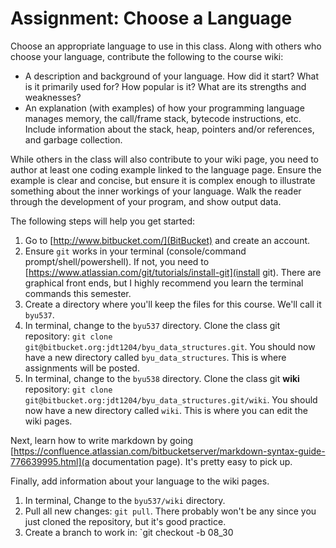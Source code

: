 # Assignment: Choose a Language

Choose an appropriate language to use in this class.  Along with others who choose your language, contribute the following to the course wiki:

* A description and background of your language.  How did it start?  What is it primarily used for?  How popular is it?  What are its strengths and weaknesses?
* An explanation (with examples) of how your programming language manages memory, the call/frame stack, bytecode instructions, etc.  Include information about the stack, heap, pointers and/or references, and garbage collection.

While others in the class will also contribute to your wiki page, you need to author at least one coding example linked to the language page.  Ensure the example is clear and concise, but ensure it is complex enough to illustrate something about the inner workings of your language.  Walk the reader through the development of your program, and show output data.

The following steps will help you get started:

1. Go to [http://www.bitbucket.com/](BitBucket) and create an account.
1. Ensure `git` works in your terminal (console/command prompt/shell/powershell).  If not, you need to [https://www.atlassian.com/git/tutorials/install-git](install git).  There are graphical front ends, but I highly recommend you learn the terminal commands this semester.
1. Create a directory where you'll keep the files for this course.  We'll call it `byu537`.
1. In terminal, change to the `byu537` directory. Clone the class git repository: `git clone git@bitbucket.org:jdt1204/byu_data_structures.git`.  You should now have a new directory called `byu_data_structures`.  This is where assignments will be posted.
1. In terminal, change to the `byu538` directory. Clone the class git **wiki** repository: `git clone git@bitbucket.org:jdt1204/byu_data_structures.git/wiki`.  You should now have a new directory called `wiki`.  This is where you can edit the wiki pages.

Next, learn how to write markdown by going [https://confluence.atlassian.com/bitbucketserver/markdown-syntax-guide-776639995.html](a documentation page).  It's pretty easy to pick up. 

Finally, add information about your language to the wiki pages. 

1. In terminal, Change to the `byu537/wiki` directory.
1. Pull all new changes: `git pull`.  There probably won't be any since you just cloned the repository, but it's good practice.
1. Create a branch to work in: `git checkout -b 08_30